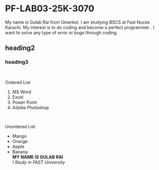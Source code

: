 # PF-LAB03-25K-3070
My name is Gulab Rai from Umerkot. I am studying BSCS at Fast Nuces Karachi. My interest is to do coding and become a perfect programmer .  I want to solve any type of error or bugs through coding.
## heading2
### heading3
<br/>

Ordered List
1. MS Word
2. Excel
3. Power Point
4. Adobe Photoshop
<br/>

Unordered List
- Mango
- Orange
- Apple
- Banana
  <br/>
**MY NAME IS GULAB RAI**
  <br/>
  _I Study in FAST University_
  
